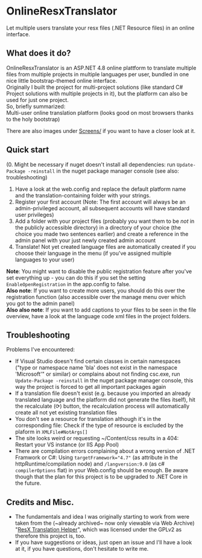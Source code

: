 # OnlineResxTranslator
Let multiple users translate your resx files (.NET Resource files) in an online interface.  

## What does it do?
OnlineResxTranslator is an ASP.NET 4.8 online plattform to translate multiple files from multiple projects in multiple languages per user, bundled in one nice little bootstrap-themed online interface.  
Originally I built the project for multi-project solutions (like standard C# Project solutions with multiple projects in it), but the platform can also be used for just one project.  
So, briefly summarized:  
Multi-user online translation platform (looks good on most browsers thanks to the holy bootstrap)  
  
There are also images under [Screens/](https://github.com/Nockiro/OnlineResxTranslator/blob/master/Screens/MainOverview.png) if you want to have a closer look at it.

## Quick start
(0. Might be necessary if nuget doesn't install all dependencies: run `Update-Package -reinstall` in the nuget package manager console (see also: troubleshooting)  
1. Have a look at the web.config and replace the default platform name and the translation-containing folder with your strings.
2. Register your first account (Note: The first account will always be an admin-privileged account, all subsequent accounts will have standard user privileges)
3. Add a folder with your project files (probably you want them to be _not_ in the publicly accessible directory) in a directory of your choice (the choice you made two sentences earlier) and create a reference in the admin panel with your just newly created admin account
4. Translate! Not yet created language files are automatically created if you choose their language in the menu (if you've assigned multiple languages to your user)  
  
**Note**: You might want to disable the public registration feature after you've set everything up - you can do this if you set the setting `EnableOpenRegistration` in the app.config to false.  
**Also note**: If you want to create more users, you should do this over the registration function (also accessible over the manage menu over which you got to the admin panel)  
**Also also note**: If you want to add captions to your files to be seen in the file overview, have a look at the language code xml files in the project folders.  
  
## Troubleshooting  
Problems I've encountered:
- If Visual Studio doesn't find certain classes in certain namespaces ("type or namespace name 'bla' does not exist in the namespace 'Microsoft'" or similar) or complains about not finding csc.exe, run `Update-Package -reinstall` in the nuget package manager console, this way the project is forced to get all important packages again 
- If a translation file doesn't exist (e.g. because you imported an already translated language and the platform did not generate the files itself), hit the recalculate (⟳) button, the recalculation process will automatically create all not yet existing translation files
- You don't see a resource for translation although it's in the corresponding file: Check if the type of resource is excluded by the plaform in `XMLFile#NotArgs[]`
- The site looks weird or requesting ~/Content/css results in a 404: Restart your VS instance (or IIS App Pool)
- There are compilation errors complaining about a wrong version of .NET Framwork or C#:
  Using `targetFramework="4.7"` (as attribute in the httpRuntime/compilation node) and `/langversion:9.0` (as c# `compilerOptions` flat) in your Web.config should be enough.
  Be aware though that the plan for this project is to be upgraded to .NET Core in the future.

## Credits and Misc.
- The fundamentals and idea I was originally starting to work from were taken from the (~already archived~ now only viewable via Web Archive) "[ResX Translation Helper](https://web.archive.org/web/20180428060409/https://archive.codeplex.com/?p=resx)", which was licensed under the GPLv2 as therefore this project is, too.  
- If you have suggestions or ideas, just open an issue and I'll have a look at it, if you have questions, don't hesitate to write me.
